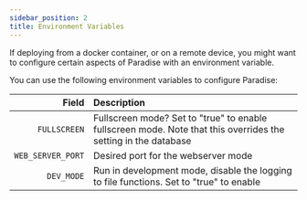 ```yaml
---
sidebar_position: 2
title: Environment Variables
---
```


If deploying from a docker container, or on a remote device, you might want to configure certain aspects of Paradise with an environment variable.

You can use the following environment variables to configure Paradise:

| Field | Description |
|----:|:-----------|
| `FULLSCREEN` | Fullscreen mode? Set to "true" to enable fullscreen mode. Note that this overrides the setting in the database |
| `WEB_SERVER_PORT` | Desired port for the webserver mode |
| `DEV_MODE` | Run in development mode, disable the logging to file functions. Set to "true" to enable |